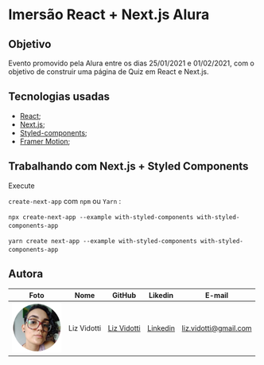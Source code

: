 # Imersão React + Next.js Alura

## Objetivo

Evento promovido pela Alura entre os dias 25/01/2021 e 01/02/2021, com o objetivo de construir uma página de Quiz em React e Next.js.

## Tecnologias usadas

*   [React](https://pt-br.reactjs.org/); 
*   [Next.js](https://nextjs.org/); 
* [Styled-components](https://styled-components.com/docs/advanced); 
* [Framer Motion](https://www.framer.com/motion/); 

## Trabalhando com Next.js + Styled Components

Execute
 
`create-next-app` com `npm` ou `Yarn` :

 `npx create-next-app --example with-styled-components with-styled-components-app`

 `yarn create next-app --example with-styled-components with-styled-components-app`

## Autora

| Foto                                       | Nome        | GitHub                                         | Likedin                                                 | E-mail                |
| ------------------------------------------ | ----------- | ---------------------------------------------- | ------------------------------------------------------- | --------------------- |
| <img src="./src/img/perfil.png" width="100px"> | Liz Vidotti | [Liz Vidotti](https://github.com/lizvidotti91) | [Linkedin](https://www.linkedin.com/in/elisetevidotti/) | liz.vidotti@gmail.com |
